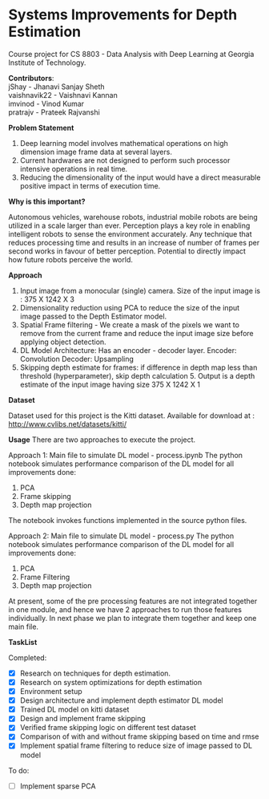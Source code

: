 # **Systems Improvements for Depth Estimation**

Course project for CS 8803 - Data Analysis with Deep Learning at Georgia Institute of Technology.

**Contributors**:  
  jShay - Jhanavi Sanjay Sheth  
  vaishnavik22 - Vaishnavi Kannan  
  imvinod - Vinod Kumar  
  pratrajv - Prateek Rajvanshi

**Problem Statement**
1. Deep learning model involves mathematical operations on high dimension image frame data at several layers.
2. Current hardwares are not designed to perform such processor intensive operations in real time.
3. Reducing the dimensionality of the input would have a direct measurable positive impact in terms of execution time.


**Why is this important?**

Autonomous vehicles, warehouse robots, industrial mobile robots are being utilized in a scale larger than ever. Perception plays a key role in enabling intelligent robots to sense the environment accurately. Any technique that reduces processing time and results in an increase of number of frames per second works in favour of better perception. Potential to directly impact how future robots perceive the world.

**Approach**

1. Input image from a monocular (single) camera. Size of the input image is : 375 X 1242 X 3
2. Dimensionality reduction using PCA to reduce the size of the input image passed to the Depth Estimator model.
3. Spatial Frame filtering - We create a mask of the pixels we want to remove from the current frame and reduce the input image size before applying object detection.
4. DL Model Architecture: Has an encoder - decoder layer.
          Encoder: Convolution
          Decoder: Upsampling
5. Skipping depth estimate for frames: if difference in depth map less than threshold (hyperparameter), skip depth calculation 5. Output is a depth estimate of the input image having size 375 X 1242 X 1

**Dataset**

Dataset used for this project is the Kitti dataset. Available for download at : http://www.cvlibs.net/datasets/kitti/

**Usage**
There are two approaches to execute the project.

Approach 1:
Main file to simulate DL model - process.ipynb
The python notebook simulates performance comparison of the DL model for all improvements done:
1. PCA
2. Frame skipping
3. Depth map projection

The notebook invokes functions implemented in the source python files.

Approach 2:
Main file to simulate DL model - process.py
The python notebook simulates performance comparison of the DL model for all improvements done:
1. PCA
2. Frame Filtering
3. Depth map projection

At present, some of the pre processing features are not integrated together in one module, and hence we have 2 approaches to run those features individually. In next phase we plan to integrate them together and keep one main file.

**TaskList**

Completed:
* [x] Research on techniques for depth estimation.
* [x] Research on system optimizations for depth estimation
* [x] Environment setup
* [x] Design architecture and implement depth estimator DL model
* [x] Trained DL model on kitti dataset
* [x] Design and implement frame skipping
* [x] Verified frame skipping logic on different test dataset
* [x] Comparison of with and without frame skipping based on time and rmse
* [x] Implement spatial frame filtering to reduce size of image passed to DL model

To do:
* [ ] Implement sparse PCA

